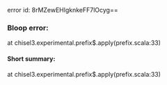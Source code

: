 error id: 8rMZewEHlgknkeFF7lOcyg==
### Bloop error:

at chisel3.experimental.prefix$.apply(prefix.scala:33)
#### Short summary: 

at chisel3.experimental.prefix$.apply(prefix.scala:33)